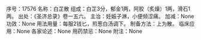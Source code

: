 序号：17576
名称：白芷散
组成：白芷3分，郁金1两，阿胶（炙燥）1两，滑石1两。
出处：《圣济总录》卷一五六。
主治：妊娠子淋，小便频涩痛。
加减：None
功效：None
用法用量：每服2钱匕，煎葱白汤调下。
制备方法：上为散。
临床应用：None
各家论述：None
用药禁忌：None
附注：None
